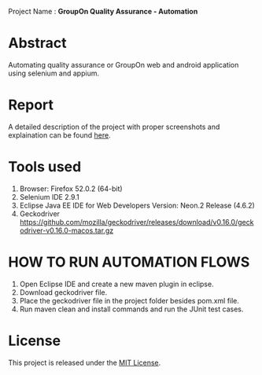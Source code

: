 Project Name : <b>GroupOn Quality Assurance - Automation</b>

Abstract
========
Automating quality assurance or GroupOn web and android application using selenium and appium.

Report
======
A detailed description of the project with proper screenshots and explaination can be found [here](https://github.com/siddharth-daftari/groupon_testing_selenium/blob/master/Groupon_testing_report.pdf).

Tools used
==========
1. Browser: Firefox 52.0.2 (64-bit)
2. Selenium IDE 2.9.1
3. Eclipse Java EE IDE for Web Developers Version: Neon.2 Release (4.6.2)
4. Geckodriver https://github.com/mozilla/geckodriver/releases/download/v0.16.0/geckodriver-v0.16.0-macos.tar.gz

HOW TO RUN AUTOMATION FLOWS
===========================
1. Open Eclipse IDE and create a new maven plugin in eclipse.
2. Download geckodriver file.
3. Place the geckodriver file in the project folder besides pom.xml file.
4. Run maven clean and install commands and run the JUnit test cases.

License
=======

This project is released under the [MIT License](https://github.com/siddharth-daftari/groupon_testing_selenium/blob/master/License).
